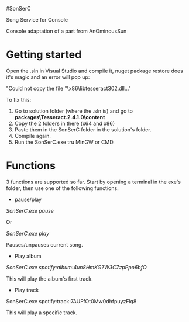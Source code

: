 #SonSerC

Song Service for Console

Console adaptation of a part from AnOminousSun

# Getting started

Open the .sln in Visual Studio and compile it, nuget package restore does it's magic and an error will pop up: 

"Could not copy the file "\x86\libtesseract302.dll..."

To fix this:

1. Go to solution folder (where the .sln is) and  go to **packages\Tesseract.2.4.1.0\content**
2. Copy the 2 folders in there (x64 and x86)
3. Paste them in the SonSerC folder in the solution's folder. 
4. Compile again. 
5. Run the SonSerC.exe tru MinGW or CMD. 

# Functions

3 functions are supported so far. Start by opening a terminal in the exe's folder, then use one of the following functions.

- pause/play

*SonSerC.exe pause*

Or

*SonSerC.exe play*

Pauses/unpauses current song. 

- Play album

*SonSerC.exe spotify:album:4un8HmKG7W3C7zpPpo6bfO*

This will play the album's first track. 

- Play track

SonSerC.exe spotify:track:7AUFfOt0Mw0dhfpuyzFlq8

This will play a specific track.  
 
 




